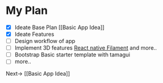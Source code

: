 
# My Plan

- [x] Ideate Base Plan [[Basic App Idea]]
- [x] Ideate Features
- [ ] Design workflow of app
- [ ] Implement 3D features [React native Filament](https://github.com/margelo/react-native-filament) and more..
- [ ] Bootstrap Basic starter template with tamagui
- [ ] more..

Next-> [[Basic App Idea]]
